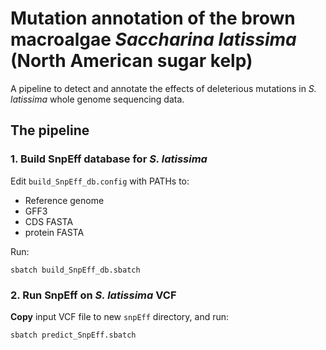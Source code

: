 # Mutation annotation of the brown macroalgae *Saccharina latissima* (North American sugar kelp)
A pipeline to detect and annotate the effects of deleterious mutations in *S. latissima* whole genome sequencing data.

## The pipeline
### 1. Build SnpEff database for *S. latissima*

Edit `build_SnpEff_db.config` with PATHs to:
* Reference genome
* GFF3
* CDS FASTA
* protein FASTA

Run:
```
sbatch build_SnpEff_db.sbatch
```

### 2. Run SnpEff on *S. latissima* VCF

**Copy** input VCF file to new `snpEff` directory, and run:
```
sbatch predict_SnpEff.sbatch
```
